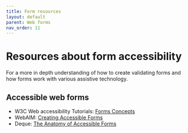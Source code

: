 ```yaml
---
title: Form resources
layout: default
parent: Web forms
nav_order: 11
---
```


# Resources about form accessibility

For a more in depth understanding of how to create validating forms and how forms work with various assistive technology.

## Accessible web forms
- W3C Web accessibility Tutorials: [Forms Concepts](https://www.w3.org/WAI/tutorials/forms/)
- WebAIM: [Creating Accessible Forms](http://webaim.org/techniques/forms/)
- Deque: [The Anatomy of Accessible Forms](https://www.deque.com/blog/anatomy-of-accessible-forms-best-practices/)

